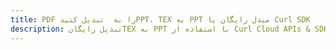 ---title: PDF را به  تبدیل کنیدPPT، TEX به PPT مبدل رایگان یا Curl SDKdescription: تبدیل رایگانTEX به PPT با استفاده از Curl Cloud APIs & SDK همچنین اسناد PDF را در Cloud ایجاد، ویرایش و رندر کنید.---